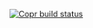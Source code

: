 [![Copr build status](https://copr.fedorainfracloud.org/coprs/robot/network/package/p4c/status_image/last_build.png)](https://copr.fedorainfracloud.org/coprs/robot/network/package/p4c/)
